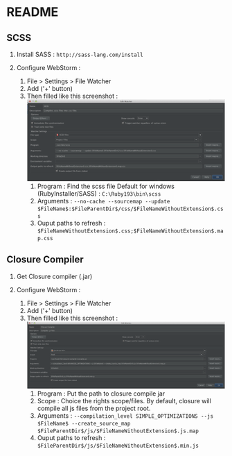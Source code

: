 # README

## SCSS

1. Install SASS : `http://sass-lang.com/install`

2. Configure WebStorm :
	1. File > Settings > File Watcher
	2. Add ('+' button)
	3. Then filled like this screenshot :  
		![WebStorm configuration](sass.png)  
		1. Program : Find the scss file
			Default for windows (RubyInstaller/SASS) : `C:\Ruby193\bin\scss`
		2. Arguments : `--no-cache --sourcemap --update $FileName$:$FileParentDir$/css/$FileNameWithoutExtension$.css`
		3. Ouput paths to refresh : `$FileNameWithoutExtension$.css;$FileNameWithoutExtension$.map.css`


## Closure Compiler

1. Get Closure compiler (.jar)

2. Configure WebStorm :
	1. File > Settings > File Watcher
	2. Add ('+' button)
	3. Then filled like this screenshot :  
		![WebStorm configuration](closure-compiler.png)
		1. Program : Put the path to closure compile jar
		2. Scope : Choice the rights scope/files. By default, closure will compile all js files from the project root.
		3. Arguments : `--compilation_level SIMPLE_OPTIMIZATIONS --js $FileName$ --create_source_map $FileParentDir$/js/$FileNameWithoutExtension$.js.map`
		4. Ouput paths to refresh : `$FileParentDir$/js/$FileNameWithoutExtension$.min.js`